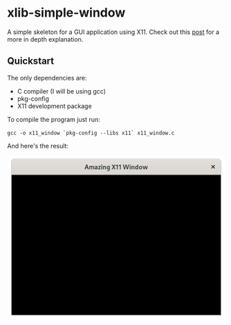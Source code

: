 # xlib-simple-window

A simple skeleton for a GUI application using X11.
Check out this [post](https://www.alexvia.com/post/xlib_opening_window/) for a more in depth explanation.


## Quickstart

The only dependencies are:
- C compiler (I will be using gcc)
- pkg-config
- X11 development package

To compile the program just run:
```
gcc -o x11_window `pkg-config --libs x11` x11_window.c
```


And here's the result:

![screenshot](./screenshot.png)
